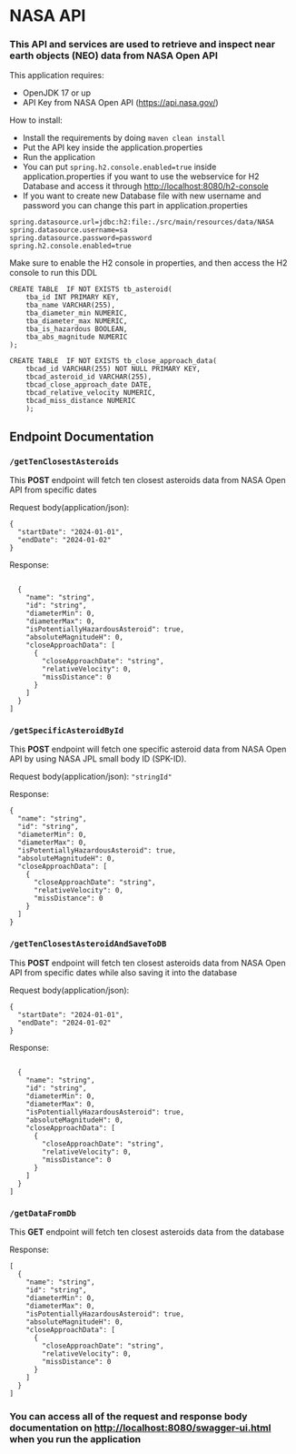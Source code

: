 # NASA API

### This API and services are  used to retrieve and inspect near earth objects (NEO) data from NASA Open API

This application requires:
- OpenJDK 17 or up
- API Key from  NASA Open API (https://api.nasa.gov/)


How to install:

- Install the requirements by doing `maven clean install`
- Put the API key inside the application.properties
- Run the application
- You can put `spring.h2.console.enabled=true` inside application.properties if you want to use the webservice for H2 Database and access it through [http://localhost:8080/h2-console](http://localhost:8080/h2-console)
- If you want to create new Database file with new username and password you can change this part in application.properties
```
spring.datasource.url=jdbc:h2:file:./src/main/resources/data/NASA
spring.datasource.username=sa
spring.datasource.password=password
spring.h2.console.enabled=true 
```
Make sure to enable the H2 console in properties, and then access the H2 console to run this DDL
```
CREATE TABLE  IF NOT EXISTS tb_asteroid(
    tba_id INT PRIMARY KEY,
    tba_name VARCHAR(255),
    tba_diameter_min NUMERIC,
    tba_diameter_max NUMERIC,
    tba_is_hazardous BOOLEAN,
    tba_abs_magnitude NUMERIC
);

CREATE TABLE  IF NOT EXISTS tb_close_approach_data(
    tbcad_id VARCHAR(255) NOT NULL PRIMARY KEY,
    tbcad_asteroid_id VARCHAR(255),
    tbcad_close_approach_date DATE,
    tbcad_relative_velocity NUMERIC,
    tbcad_miss_distance NUMERIC
    );
```

## Endpoint Documentation

### `/getTenClosestAsteroids`
This **POST** endpoint will fetch ten closest asteroids data from NASA Open API from specific dates

Request body(application/json):
```
{
  "startDate": "2024-01-01",
  "endDate": "2024-01-02"
}
```
Response:
```

  {
    "name": "string",
    "id": "string",
    "diameterMin": 0,
    "diameterMax": 0,
    "isPotentiallyHazardousAsteroid": true,
    "absoluteMagnitudeH": 0,
    "closeApproachData": [
      {
        "closeApproachDate": "string",
        "relativeVelocity": 0,
        "missDistance": 0
      }
    ]
  }
]
```
### `/getSpecificAsteroidById`
This **POST** endpoint will fetch one specific asteroid data from NASA Open API by using NASA JPL small body ID (SPK-ID).

Request body(application/json): `"stringId"`

Response: 
```
{
  "name": "string",
  "id": "string",
  "diameterMin": 0,
  "diameterMax": 0,
  "isPotentiallyHazardousAsteroid": true,
  "absoluteMagnitudeH": 0,
  "closeApproachData": [
    {
      "closeApproachDate": "string",
      "relativeVelocity": 0,
      "missDistance": 0
    }
  ]
}
```
### `/getTenClosestAsteroidAndSaveToDB`
This **POST** endpoint will fetch ten closest asteroids data from NASA Open API from specific dates while also saving it into the database

Request body(application/json):
```
{
  "startDate": "2024-01-01",
  "endDate": "2024-01-02"
}
```
Response:
```

  {
    "name": "string",
    "id": "string",
    "diameterMin": 0,
    "diameterMax": 0,
    "isPotentiallyHazardousAsteroid": true,
    "absoluteMagnitudeH": 0,
    "closeApproachData": [
      {
        "closeApproachDate": "string",
        "relativeVelocity": 0,
        "missDistance": 0
      }
    ]
  }
]
```
### `/getDataFromDb`
This **GET** endpoint will fetch ten closest asteroids data from the database

Response:
```
[
  {
    "name": "string",
    "id": "string",
    "diameterMin": 0,
    "diameterMax": 0,
    "isPotentiallyHazardousAsteroid": true,
    "absoluteMagnitudeH": 0,
    "closeApproachData": [
      {
        "closeApproachDate": "string",
        "relativeVelocity": 0,
        "missDistance": 0
      }
    ]
  }
]
```
### You can access all of the request and response body documentation on [http://localhost:8080/swagger-ui.html](http://localhost:8080/swagger-ui.html) when you run the application
